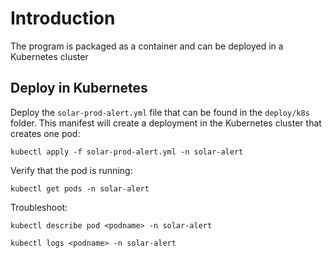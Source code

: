 # Introduction

The program is packaged as a container and can be deployed in a Kubernetes cluster

## Deploy in Kubernetes

Deploy the `solar-prod-alert.yml` file that can be found in the `deploy/k8s` folder.  This manifest will create a deployment in the Kubernetes cluster that creates one pod:

```
kubectl apply -f solar-prod-alert.yml -n solar-alert
```

Verify that the pod is running:

```
kubectl get pods -n solar-alert
```

Troubleshoot:

```
kubectl describe pod <podname> -n solar-alert

kubectl logs <podname> -n solar-alert
```